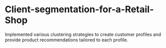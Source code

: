 # Client-segmentation-for-a-Retail-Shop
Implemented various clustering strategies to create customer profiles and provide product recommendations tailored to each profile.
